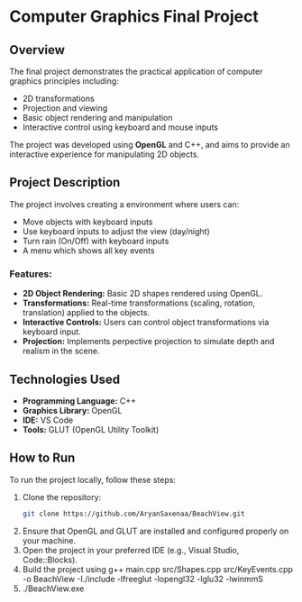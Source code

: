# Computer Graphics Final Project

## Overview

The final project demonstrates the practical application of computer graphics principles including:

- 2D  transformations
- Projection and viewing
- Basic object rendering and manipulation
- Interactive control using keyboard and mouse inputs

The project was developed using **OpenGL** and C++, and aims to provide an interactive experience for manipulating 2D objects.

## Project Description

The project involves creating a environment where users can:

- Move objects with keyboard inputs
- Use keyboard inputs to adjust the view (day/night)
- Turn rain (On/Off) with keyboard inputs
- A menu which shows all key events

### Features:
- **2D Object Rendering:** Basic 2D shapes rendered using OpenGL.
- **Transformations:** Real-time transformations (scaling, rotation, translation) applied to the objects.
- **Interactive Controls:** Users can control object transformations via keyboard input.
- **Projection:** Implements perpective projection to simulate depth and realism in the scene.

## Technologies Used

- **Programming Language:** C++
- **Graphics Library:** OpenGL
- **IDE:** VS Code
- **Tools:** GLUT (OpenGL Utility Toolkit)

## How to Run

To run the project locally, follow these steps:

1. Clone the repository:
   ```bash
   git clone https://github.com/AryanSaxenaa/BeachView.git
2. Ensure that OpenGL and GLUT are installed and configured properly on your machine.
3. Open the project in your preferred IDE (e.g., Visual Studio, Code::Blocks).
4. Build the project using g++ main.cpp src/Shapes.cpp src/KeyEvents.cpp -o BeachView -I./include -lfreeglut -lopengl32 -lglu32 -lwinmmS
5. ./BeachView.exe

